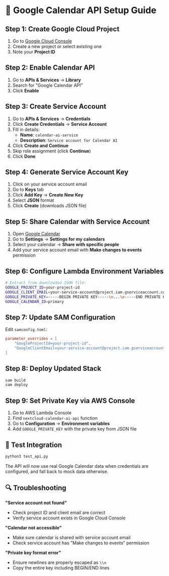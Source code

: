 # 🔧 Google Calendar API Setup Guide

## Step 1: Create Google Cloud Project

1. Go to [Google Cloud Console](https://console.cloud.google.com/)
2. Create a new project or select existing one
3. Note your **Project ID**

## Step 2: Enable Calendar API

1. Go to **APIs & Services** → **Library**
2. Search for "Google Calendar API"
3. Click **Enable**

## Step 3: Create Service Account

1. Go to **APIs & Services** → **Credentials**
2. Click **Create Credentials** → **Service Account**
3. Fill in details:
   - **Name**: `calendar-ai-service`
   - **Description**: `Service account for Calendar AI`
4. Click **Create and Continue**
5. Skip role assignment (click **Continue**)
6. Click **Done**

## Step 4: Generate Service Account Key

1. Click on your service account email
2. Go to **Keys** tab
3. Click **Add Key** → **Create New Key**
4. Select **JSON** format
5. Click **Create** (downloads JSON file)

## Step 5: Share Calendar with Service Account

1. Open [Google Calendar](https://calendar.google.com/)
2. Go to **Settings** → **Settings for my calendars**
3. Select your calendar → **Share with specific people**
4. Add your service account email with **Make changes to events** permission

## Step 6: Configure Lambda Environment Variables

```bash
# Extract from downloaded JSON file:
GOOGLE_PROJECT_ID=your-project-id
GOOGLE_CLIENT_EMAIL=your-service-account@project.iam.gserviceaccount.com
GOOGLE_PRIVATE_KEY=-----BEGIN PRIVATE KEY-----\n...\n-----END PRIVATE KEY-----\n
GOOGLE_CALENDAR_ID=primary
```

## Step 7: Update SAM Configuration

Edit `samconfig.toml`:
```toml
parameter_overrides = [
    "GoogleProjectId=your-project-id",
    "GoogleClientEmail=your-service-account@project.iam.gserviceaccount.com"
]
```

## Step 8: Deploy Updated Stack

```bash
sam build
sam deploy
```

## Step 9: Set Private Key via AWS Console

1. Go to AWS Lambda Console
2. Find `nextcloud-calendar-ai-api` function
3. Go to **Configuration** → **Environment variables**
4. Add `GOOGLE_PRIVATE_KEY` with the private key from JSON file

## 🧪 Test Integration

```bash
python3 test_api.py
```

The API will now use real Google Calendar data when credentials are configured, and fall back to mock data otherwise.

## 🔍 Troubleshooting

**"Service account not found"**
- Check project ID and client email are correct
- Verify service account exists in Google Cloud Console

**"Calendar not accessible"**
- Make sure calendar is shared with service account email
- Check service account has "Make changes to events" permission

**"Private key format error"**
- Ensure newlines are properly escaped as `\\n`
- Copy the entire key including BEGIN/END lines
